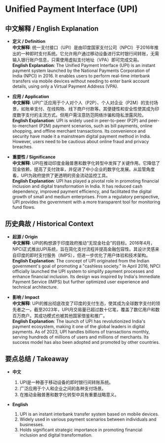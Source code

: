 # Unified Payment Interface (UPI)

## 中文解释 / English Explanation

* **定义 / Definition**  
  **中文解释**: 统一支付接口（UPI）是由印度国家支付公司（NPCI）于2016年推出的一种即时支付系统。它允许用户通过移动设备进行实时银行间转账，无需输入银行账户信息，只需使用虚拟支付地址（VPA）即可完成交易。  
  **English Explanation**: The Unified Payment Interface (UPI) is an instant payment system launched by the National Payments Corporation of India (NPCI) in 2016. It enables users to perform real-time interbank transfers via mobile devices without needing to enter bank account details, using only a Virtual Payment Address (VPA).

* **应用 / Application**  
  **中文解释**: UPI广泛应用于个人对个人（P2P）、个人对企业（P2M）的支付场景，如账单支付、在线购物、线下商户付款等。其便捷性和安全性使其成为印度数字支付的主流方式。但用户需注意防范网络诈骗和隐私泄露风险。  
  **English Explanation**: UPI is widely used in peer-to-peer (P2P) and peer-to-merchant (P2M) payment scenarios, such as bill payments, online shopping, and offline merchant transactions. Its convenience and security have made it a mainstream digital payment method in India. However, users need to be cautious about online fraud and privacy breaches.

* **重要性 / Significance**  
  **中文解释**: UPI在推动印度金融普惠和数字化转型中发挥了关键作用。它降低了现金依赖，提高了支付效率，并促进了中小企业的数字化发展。从监管角度看，UPI为政府提供了更透明的资金流动监控工具。  
  **English Explanation**: UPI has played a pivotal role in promoting financial inclusion and digital transformation in India. It has reduced cash dependency, improved payment efficiency, and facilitated the digital growth of small and medium enterprises. From a regulatory perspective, UPI provides the government with a more transparent tool for monitoring fund flows.

## 历史典故 / Historical Context

* **起源 / Origin**  
  **中文解释**: UPI的构想源于印度政府推动“无现金社会”的目标。2016年4月，NPCI正式推出UPI系统，旨在简化支付流程并提高金融包容性。其设计灵感来自印度的即时支付服务（IMPS），但进一步优化了用户体验和技术架构。  
  **English Explanation**: The concept of UPI originated from the Indian government's goal of promoting a "cashless society." In April 2016, NPCI officially launched the UPI system to simplify payment processes and enhance financial inclusion. Its design was inspired by India's Immediate Payment Service (IMPS) but further optimized user experience and technical architecture.

* **影响 / Impact**  
  **中文解释**: UPI的推出彻底改变了印度的支付生态，使其成为全球数字支付的领先者之一。截至2023年，UPI月交易量已超过数十亿笔，覆盖了数亿用户和数百万商户。其成功模式也被其他国家借鉴和推广。  
  **English Explanation**: The launch of UPI has revolutionized India's payment ecosystem, making it one of the global leaders in digital payments. As of 2023, UPI handles billions of transactions monthly, serving hundreds of millions of users and millions of merchants. Its success model has also been adopted and promoted by other countries.

## 要点总结 / Takeaway

* **中文**  
  1. UPI是一种基于移动设备的即时银行间转账系统。
  2. 广泛应用于个人和企业之间的各种支付场景。
  3. 在推动金融普惠和数字化转型中具有重要战略意义。

* **English**  
  1. UPI is an instant interbank transfer system based on mobile devices.
  2. Widely used in various payment scenarios between individuals and businesses.
  3. Holds significant strategic importance in promoting financial inclusion and digital transformation.